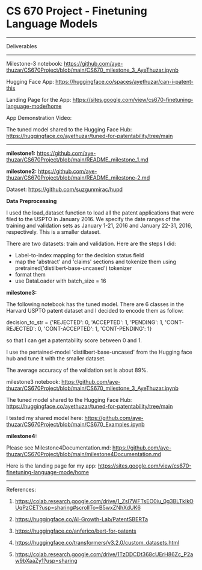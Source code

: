 # CS 670 Project - Finetuning Language Models

************************

Deliverables

************************

Milestone-3 notebook: https://github.com/aye-thuzar/CS670Project/blob/main/CS670_milestone_3_AyeThuzar.ipynb

Hugging Face App: https://huggingface.co/spaces/ayethuzar/can-i-patent-this

Landing Page for the App: https://sites.google.com/view/cs670-finetuning-language-mode/home

App Demonstration Video: 

The tuned model shared to the Hugging Face Hub: https://huggingface.co/ayethuzar/tuned-for-patentability/tree/main

************************

**milestone1:** https://github.com/aye-thuzar/CS670Project/blob/main/README_milestone_1.md

**milestone2:** https://github.com/aye-thuzar/CS670Project/blob/main/README_milestone-2.md

Dataset: https://github.com/suzgunmirac/hupd

**Data Preprocessing**

 I used the load_dataset function to load all the patent applications that were filed to the USPTO in January 2016. We specify the date ranges of the training and validation sets as January 1-21, 2016 and January 22-31, 2016, respectively. This is a smaller dataset.

 There are two datasets: train and validation. Here are the steps I did:

 - Label-to-index mapping for the decision status field
 - map the 'abstract' and 'claims' sections and tokenize them using pretrained('distilbert-base-uncased') tokenizer
 - format them
 - use DataLoader with batch_size = 16

**milestone3:**

The following notebook has the tuned model. There are 6 classes in the Harvard USPTO patent dataset and I decided to encode them as follow:

decision_to_str = {'REJECTED': 0, 'ACCEPTED': 1, 'PENDING': 1, 'CONT-REJECTED': 0, 'CONT-ACCEPTED': 1, 'CONT-PENDING': 1}

so that I can get a patentability score between 0 and 1.

I use the pertained-model 'distilbert-base-uncased' from the Hugging face hub and tune it with the smaller dataset.

The average accuracy of the validation set is about 89%.

milestone3 notebook: https://github.com/aye-thuzar/CS670Project/blob/main/CS670_milestone_3_AyeThuzar.ipynb

The tuned model shared to the Hugging Face Hub: https://huggingface.co/ayethuzar/tuned-for-patentability/tree/main

I tested my shared model here: https://github.com/aye-thuzar/CS670Project/blob/main/CS670_Examples.ipynb

**milestone4:**

Please see Milestone4Documentation.md: https://github.com/aye-thuzar/CS670Project/blob/main/milestone4Documentation.md

Here is the landing page for my app: https://sites.google.com/view/cs670-finetuning-language-mode/home


**************

References:

1. https://colab.research.google.com/drive/1_ZsI7WFTsEO0iu_0g3BLTkIkOUqPzCET?usp=sharing#scrollTo=B5wxZNhXdUK6

2. https://huggingface.co/AI-Growth-Lab/PatentSBERTa

3. https://huggingface.co/anferico/bert-for-patents

4. https://huggingface.co/transformers/v3.2.0/custom_datasets.html

5. https://colab.research.google.com/drive/1TzDDCDt368cUErH86Zc_P2aw9bXaaZy1?usp=sharing
